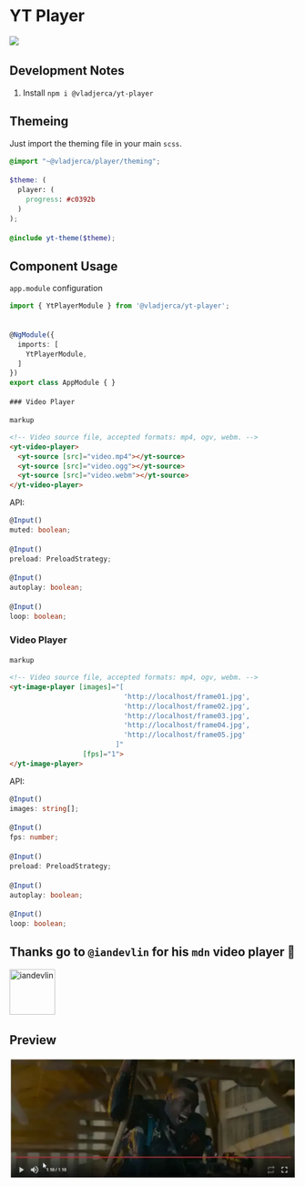 YT Player
=======
<a href="https://badge.fury.io/js/%40vladjerca%2Fyt-player">
  <img class="retina-badge" src="https://badge.fury.io/js/%40vladjerca%2Fyt-player.svg">
</a>

## Development Notes

1. Install `npm i @vladjerca/yt-player`


## Themeing

Just import the theming file in your main `scss`.

```scss
@import "~@vladjerca/player/theming";

$theme: (
  player: (
    progress: #c0392b
  )
);

@include yt-theme($theme);

```

## Component Usage

`app.module` configuration

```ts
import { YtPlayerModule } from '@vladjerca/yt-player';


@NgModule({
  imports: [
    YtPlayerModule,
  ]
})
export class AppModule { }

### Video Player

```

`markup`

``` html
<!-- Video source file, accepted formats: mp4, ogv, webm. -->
<yt-video-player>
  <yt-source [src]="video.mp4"></yt-source>
  <yt-source [src]="video.ogg"></yt-source>
  <yt-source [src]="video.webm"></yt-source>
</yt-video-player>
```

API:

```ts
@Input()
muted: boolean;

@Input()
preload: PreloadStrategy;

@Input()
autoplay: boolean;

@Input()
loop: boolean;
```

### Video Player

`markup`

``` html
<!-- Video source file, accepted formats: mp4, ogv, webm. -->
<yt-image-player [images]="[
                            'http://localhost/frame01.jpg',
                            'http://localhost/frame02.jpg',
                            'http://localhost/frame03.jpg',
                            'http://localhost/frame04.jpg',
                            'http://localhost/frame05.jpg'
                          ]"
                  [fps]="1">
</yt-image-player>
```

API:

```ts
@Input()
images: string[];

@Input()
fps: number;

@Input()
preload: PreloadStrategy;

@Input()
autoplay: boolean;

@Input()
loop: boolean;
```

## Thanks go to `@iandevlin` for his `mdn` video player 🎊

<a href="https://github.com/iandevlin">
  <img src="https://avatars0.githubusercontent.com/u/554326?s=400&v=4" title="iandevlin" width="80" height="80">
</a>


## Preview

![](yt-player.webp)
